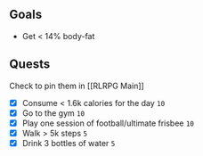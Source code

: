 ## Goals
- Get < 14% body-fat

## Quests
Check to pin them in [[RLRPG Main]]

- [x] Consume < 1.6k calories for the day `10`
- [x] Go to the gym `10`
- [x] Play one session of football/ultimate frisbee `10`
- [x] Walk > 5k steps `5`
- [x] Drink 3 bottles of water `5`